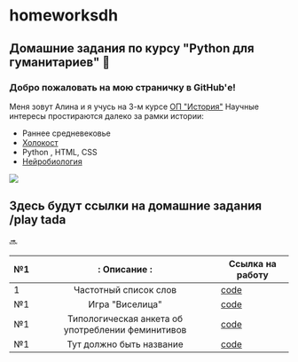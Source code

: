 # homeworksdh
## Домашние задания по курсу "Python для гуманитариев" :star2:  

### Добро пожаловать на мою страничку в GitHub'е! 
Меня зовут Алина и я учусь на 3-м курсе [ОП "История"](https://www.hse.ru/ba/hist/) 
Научные интересы простираются далеко за рамки истории: 
* Раннее средневековье  
* [Холокост](https://www.coursera.org/learn/the-holocaust) 
* Python , HTML, CSS 
* [Нейробиология](https://www.coursera.org/learn/medical-neuroscience/home/welcome)

![](https://pp.userapi.com/c830508/v830508067/19fa3c/TaPX-5pxvEo.jpg)

## Здесь будут ссылки на домашние задания /play tada 
:soon:

| №1 |: Описание :| Ссылка на работу |
|----|:----------:|------------------|
| 1  | Частотный список слов | [code](https://www.github.com/) |
| №1 | Игра "Виселица" | [code](https://www.github.com/) |
| №1 | Типологическая анкета об употреблении феминитивов | [code](https://www.github.com/) |
| №1 | Тут должно быть название  | [code]() |




